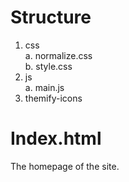 # Structure
  1. css  
      a. normalize.css  
      b. style.css
  2. js  
      a. main.js
  3. themify-icons

# Index.html
The homepage of the site.

